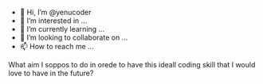 - 👋 Hi, I’m @yenucoder
- 👀 I’m interested in ...
- 🌱 I’m currently learning ...
- 💞️ I’m looking to collaborate on ...
- 📫 How to reach me ...

<!---
yenucoder/yenucoder is a ✨ special ✨ repository because its `README.md` (this file) appears on your GitHub profile.
You can click the Preview link to take a look at your changes.
--->What aim I soppos to do in orede to have this ideall coding skill that I would love to have in the future?
